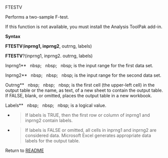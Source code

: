 FTESTV

Performs a two-sample F-test.

If this function is not available, you must install the Analysis ToolPak
add-in.

**Syntax**

**FTESTV**(**inprng1, inprng2**, outrng, labels)

**FTESTV**?(inprng1, inprng2. outrng, labels)

Inprng1**&nbsp;&nbsp;&nbsp;nbsp;&nbsp;&nbsp;&nbsp;nbsp;&nbsp;&nbsp;&nbsp;nbsp;&nbsp;is the input range for the first data
set.

Inprng2**&nbsp;&nbsp;&nbsp;nbsp;&nbsp;&nbsp;&nbsp;nbsp;&nbsp;&nbsp;&nbsp;nbsp;&nbsp;is the input range for the second data
set.

Outrng**&nbsp;&nbsp;&nbsp;nbsp;&nbsp;&nbsp;&nbsp;nbsp;&nbsp;&nbsp;&nbsp;nbsp;&nbsp;is the first cell (the upper-left cell) in
the output table or the name, as text, of a new sheet to contain the
output table. If FALSE, blank, or omitted, places the output table in a
new workbook.

Labels**&nbsp;&nbsp;&nbsp;nbsp;&nbsp;&nbsp;&nbsp;nbsp;&nbsp;&nbsp;&nbsp;nbsp;&nbsp;is a logical value.

  - > If labels is TRUE, then the first row or column of inprng1 and
    > inprng2 contain labels.

  - > If labels is FALSE or omitted, all cells in inprng1 and inprng2
    > are considered data. Microsoft Excel generates appropriate data
    > labels for the output table.



Return to [README](README.md)

